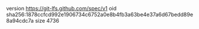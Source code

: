 version https://git-lfs.github.com/spec/v1
oid sha256:1878ccfcd992e1906734c6752a0e8b4fb3a63be4e37a6d67bedd89e8a94cdc7a
size 4736
